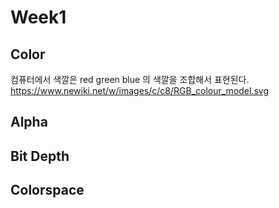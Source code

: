 # Week1

## Color
컴퓨터에서 색깔은 red green blue 의 색깔을 조합해서 표현된다.
https://www.newiki.net/w/images/c/c8/RGB_colour_model.svg


## Alpha

## Bit Depth

## Colorspace
